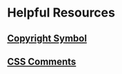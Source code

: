 # Helpful Resources

## [Copyright Symbol](https://www.alt-codes.net/copyright_alt_code.php)
## [CSS Comments](https://mimo.org/glossary/css/comment)
